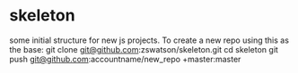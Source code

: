 skeleton
========

some initial structure for new js projects. 
To create a new repo using this as the base:
git clone git@github.com:zswatson/skeleton.git
cd skeleton
git push git@github.com:accountname/new_repo +master:master
  
